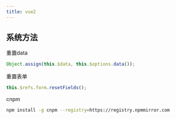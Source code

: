 ```yaml
---
title: vue2
---
```


## 系统方法

重置data
```js 
Object.assign(this.$data, this.$options.data());
```

重置表单 
```js 
this.$refs.form.resetFields();
``` 

cnpm
```sh
npm install -g cnpm --registry=https://registry.npmmirror.com
```
